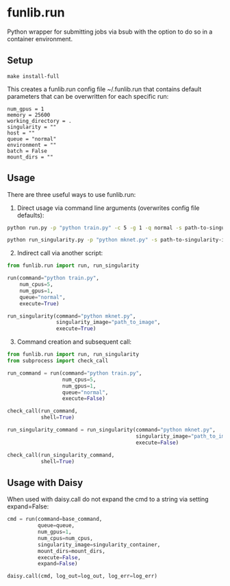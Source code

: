 # funlib.run
Python wrapper for submitting jobs via bsub with the option to do so in a container environment. 

## Setup
```
make install-full
```

This creates a funlib.run config file ~/.funlib.run
that contains default parameters that
can be overwritten for each specific run:
```
num_gpus = 1
memory = 25600
working_directory = .
singularity = ""
host = ""
queue = "normal"
environment = ""
batch = False
mount_dirs = ""
```

## Usage
There are three useful ways to use funlib.run:

1. Direct usage via command line arguments (overwrites config file defaults):
```bash
python run.py -p "python train.py" -c 5 -g 1 -q normal -s path-to-singularity-image

python run_singularity.py -p "python mknet.py" -s path-to-singularity-image
```

2. Indirect call via another script:
```python
from funlib.run import run, run_singularity

run(command="python train.py",
    num_cpus=5,
    num_gpus=1,
    queue="normal",
    execute=True)

run_singularity(command="python mknet.py",
                singularity_image="path_to_image",
                execute=True)
```

3. Command creation and subsequent call:
```python
from funlib.run import run, run_singularity
from subprocess import check_call

run_command = run(command="python train.py",
                  num_cpus=5,
                  num_gpus=1,
                  queue="normal",
                  execute=False)

check_call(run_command,
           shell=True)

run_singularity_command = run_singularity(command="python mknet.py",
                                          singularity_image="path_to_image",
                                          execute=False)

check_call(run_singularity_command,
           shell=True)
```

## Usage with Daisy
When used with daisy.call do not expand the cmd to a string via setting expand=False:
```python
cmd = run(command=base_command,
          queue=queue,
          num_gpus=1,
          num_cpus=num_cpus,
          singularity_image=singularity_container,
          mount_dirs=mount_dirs,
          execute=False,
          expand=False)

daisy.call(cmd, log_out=log_out, log_err=log_err)
```
